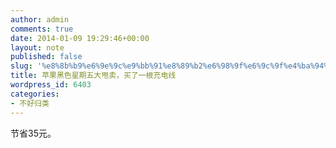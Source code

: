 ```yaml
---
author: admin
comments: true
date: 2014-01-09 19:29:46+00:00
layout: note
published: false
slug: '%e8%8b%b9%e6%9e%9c%e9%bb%91%e8%89%b2%e6%98%9f%e6%9c%9f%e4%ba%94%e5%a4%a7%e7%94%a9%e5%8d%96%ef%bc%8c%e4%b9%b0%e4%ba%86%e4%b8%80%e6%a0%b9%e5%85%85%e7%94%b5%e7%ba%bf'
title: 苹果黑色星期五大甩卖，买了一根充电线
wordpress_id: 6403
categories:
- 不好归类
---
```


节省35元。
